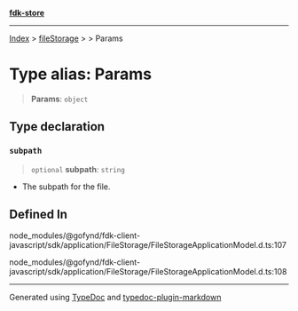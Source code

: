 [**fdk-store**](../../../README.md)
***

[Index](../../../API.md) > [fileStorage](../../README.md) > [<internal>](../README.md) > Params

# Type alias: Params

> **Params**: `object`

## Type declaration

### `subpath`

> `optional` **subpath**: `string`

- The subpath for the file.

## Defined In

node\_modules/@gofynd/fdk-client-javascript/sdk/application/FileStorage/FileStorageApplicationModel.d.ts:107

node\_modules/@gofynd/fdk-client-javascript/sdk/application/FileStorage/FileStorageApplicationModel.d.ts:108

***
Generated using [TypeDoc](https://typedoc.org/) and [typedoc-plugin-markdown](https://www.npmjs.com/package/typedoc-plugin-markdown)
